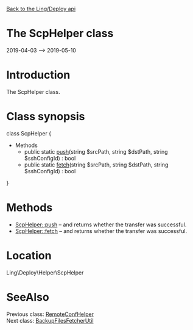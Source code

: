 [Back to the Ling/Deploy api](https://github.com/lingtalfi/Deploy/blob/master/doc/api/Ling/Deploy.md)



The ScpHelper class
================
2019-04-03 --> 2019-05-10






Introduction
============

The ScpHelper class.



Class synopsis
==============


class <span class="pl-k">ScpHelper</span>  {

- Methods
    - public static [push](https://github.com/lingtalfi/Deploy/blob/master/doc/api/Ling/Deploy/Helper/ScpHelper/push.md)(string $srcPath, string $dstPath, string $sshConfigId) : bool
    - public static [fetch](https://github.com/lingtalfi/Deploy/blob/master/doc/api/Ling/Deploy/Helper/ScpHelper/fetch.md)(string $srcPath, string $dstPath, string $sshConfigId) : bool

}






Methods
==============

- [ScpHelper::push](https://github.com/lingtalfi/Deploy/blob/master/doc/api/Ling/Deploy/Helper/ScpHelper/push.md) &ndash; and returns whether the transfer was successful.
- [ScpHelper::fetch](https://github.com/lingtalfi/Deploy/blob/master/doc/api/Ling/Deploy/Helper/ScpHelper/fetch.md) &ndash; and returns whether the transfer was successful.





Location
=============
Ling\Deploy\Helper\ScpHelper


SeeAlso
==============
Previous class: [RemoteConfHelper](https://github.com/lingtalfi/Deploy/blob/master/doc/api/Ling/Deploy/Helper/RemoteConfHelper.md)<br>Next class: [BackupFilesFetcherUtil](https://github.com/lingtalfi/Deploy/blob/master/doc/api/Ling/Deploy/Util/BackupFilesFetcherUtil.md)<br>
